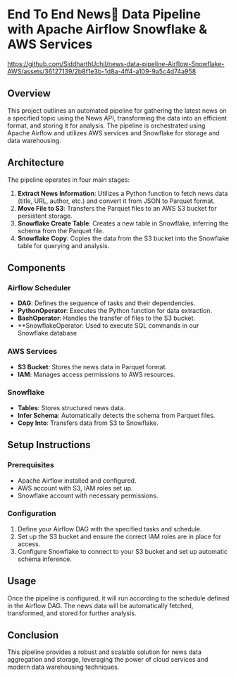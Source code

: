# End To End News📰 Data Pipeline with Apache Airflow Snowflake & AWS Services


https://github.com/SiddharthUchil/news-data-pipeline-Airflow-Snowflake-AWS/assets/36127139/2b8f1e3b-1d8a-4ff4-a109-9a5c4d74a958


## Overview
This project outlines an automated pipeline for gathering the latest news on a specified topic using the News API, transforming the data into an efficient format, and storing it for analysis. The pipeline is orchestrated using Apache Airflow and utilizes AWS services and Snowflake for storage and data warehousing.

## Architecture
The pipeline operates in four main stages:

1. **Extract News Information**: Utilizes a Python function to fetch news data (title, URL, author, etc.) and convert it from JSON to Parquet format.
2. **Move File to S3**: Transfers the Parquet files to an AWS S3 bucket for persistent storage.
3. **Snowflake Create Table**: Creates a new table in Snowflake, inferring the schema from the Parquet file.
4. **Snowflake Copy**: Copies the data from the S3 bucket into the Snowflake table for querying and analysis.

## Components

### Airflow Scheduler
- **DAG**: Defines the sequence of tasks and their dependencies.
- **PythonOperator**: Executes the Python function for data extraction.
- **BashOperator**: Handles the transfer of files to the S3 bucket.
- **SnowflakeOperator: Used to execute SQL commands in our Snowflake database
### AWS Services
- **S3 Bucket**: Stores the news data in Parquet format.
- **IAM**: Manages access permissions to AWS resources.

### Snowflake
- **Tables**: Stores structured news data.
- **Infer Schema**: Automatically detects the schema from Parquet files.
- **Copy Into**: Transfers data from S3 to Snowflake.

## Setup Instructions

### Prerequisites
- Apache Airflow installed and configured.
- AWS account with S3, IAM roles set up.
- Snowflake account with necessary permissions.

### Configuration
1. Define your Airflow DAG with the specified tasks and schedule.
2. Set up the S3 bucket and ensure the correct IAM roles are in place for access.
3. Configure Snowflake to connect to your S3 bucket and set up automatic schema inference.

## Usage
Once the pipeline is configured, it will run according to the schedule defined in the Airflow DAG. The news data will be automatically fetched, transformed, and stored for further analysis.

## Conclusion
This pipeline provides a robust and scalable solution for news data aggregation and storage, leveraging the power of cloud services and modern data warehousing techniques.
